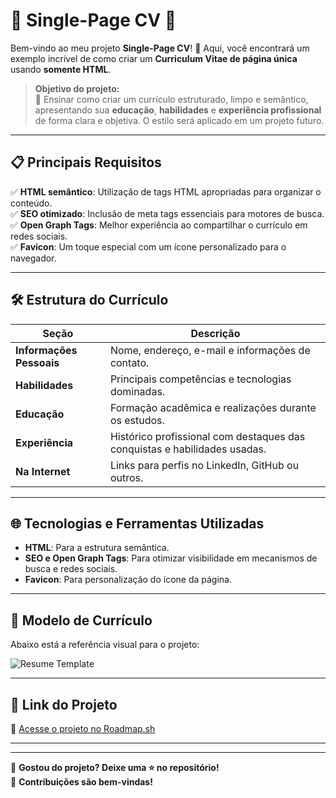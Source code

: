 # 🌟 **Single-Page CV** 🌟  

Bem-vindo ao meu projeto **Single-Page CV**! 🚀 Aqui, você encontrará um exemplo incrível de como criar um **Curriculum Vitae de página única** usando **somente HTML**.  

> **Objetivo do projeto:**  
🎯 Ensinar como criar um currículo estruturado, limpo e semântico, apresentando sua **educação**, **habilidades** e **experiência profissional** de forma clara e objetiva. O estilo será aplicado em um projeto futuro.  

---

## 📋 **Principais Requisitos**

✅ **HTML semântico**: Utilização de tags HTML apropriadas para organizar o conteúdo.  
✅ **SEO otimizado**: Inclusão de meta tags essenciais para motores de busca.  
✅ **Open Graph Tags**: Melhor experiência ao compartilhar o currículo em redes sociais.  
✅ **Favicon**: Um toque especial com um ícone personalizado para o navegador.  

---

## 🛠️ **Estrutura do Currículo**

| Seção                  | Descrição                                                                 |
|------------------------|---------------------------------------------------------------------------|
| **Informações Pessoais** | Nome, endereço, e-mail e informações de contato.                        |
| **Habilidades**         | Principais competências e tecnologias dominadas.                        |
| **Educação**            | Formação acadêmica e realizações durante os estudos.                    |
| **Experiência**         | Histórico profissional com destaques das conquistas e habilidades usadas. |
| **Na Internet**         | Links para perfis no LinkedIn, GitHub ou outros.                        |

---

## 🌐 **Tecnologias e Ferramentas Utilizadas**

- **HTML**: Para a estrutura semântica.  
- **SEO e Open Graph Tags**: Para otimizar visibilidade em mecanismos de busca e redes sociais.  
- **Favicon**: Para personalização do ícone da página.  

---

## 🎨 **Modelo de Currículo**  

Abaixo está a referência visual para o projeto:  

![Resume Template](https://github.com/user-attachments/assets/6c72b0ad-e702-45f6-b355-ca7e5f71a2c0)

---

## 📎 **Link do Projeto**  
🔗 [Acesse o projeto no Roadmap.sh](https://roadmap.sh/projects/single-page-cv)  

---

---

🌟 **Gostou do projeto? Deixe uma ⭐ no repositório!**  
📌 **Contribuições são bem-vindas!**

